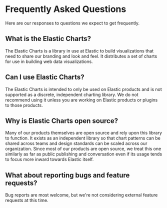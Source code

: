 # Frequently Asked Questions

Here are our responses to questions we expect to get frequently.

## What is the Elastic Charts?

The Elastic Charts is a library in use at Elastic to build visualizations that need to share our branding and look and feel. It distributes a set of charts for use in building web data visualizations.

## Can I use Elastic Charts?

The Elastic Charts is intended to only be used on Elastic products and is not supported as a discrete, independent charting library. We do not recommend using it unless you are working on Elastic products or plugins to those products.

## Why is Elastic Charts open source?

Many of our products themselves are open source and rely upon this library to function. It exists as an independent library so that chart patterns can be shared across teams and design standards can be scaled across our organization. Since most of our products are open source, we treat this one similarly as far as public publishing and conversation even if its usage tends to focus more inward towards Elastic itself.

## What about reporting bugs and feature requests?

Bug reports are most welcome, but we're not considering external feature requests at this time.

